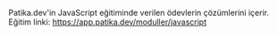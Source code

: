 Patika.dev'in JavaScript eğitiminde verilen ödevlerin çözümlerini içerir.
Eğitim linki: https://app.patika.dev/moduller/javascript
